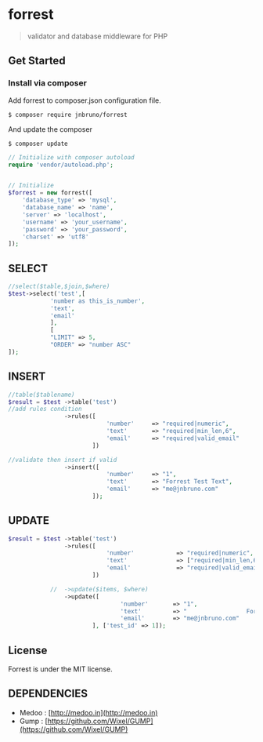 # forrest
>validator and database middleware for PHP

## Get Started

### Install via composer

Add forrest to composer.json configuration file.
```
$ composer require jnbruno/forrest
```

And update the composer
```
$ composer update
```

```php
// Initialize with composer autoload
require 'vendor/autoload.php';


// Initialize
$forrest = new forrest([
    'database_type' => 'mysql',
    'database_name' => 'name',
    'server' => 'localhost',
    'username' => 'your_username',
    'password' => 'your_password',
    'charset' => 'utf8'
]);
``` 
## SELECT 

```php
//select($table,$join,$where)
$test->select('test',[
			'number as this_is_number',
			'text',
			'email'
			],
			[
			"LIMIT"	=> 5,
			"ORDER" => "number ASC"
]);


```
## INSERT 
```php
//table($tablename)
$result = $test ->table('test')
//add rules condition
				->rules([
							'number' 	 => "required|numeric",
							'text'		 => "required|min_len,6",
							'email'		 => "required|valid_email"
						])

//validate then insert if valid
				->insert([
							'number' 	 => "1",
							'text'		 => "Forrest Test Text",
							'email'		 => "me@jnbruno.com"
						]);

```
## UPDATE 
```php
$result = $test ->table('test')
				->rules([
							'number' 			=> "required|numeric",
							'text'		   		=> ["required|min_len,6", "trim"],
							'email'		   		=> "required|valid_email"
						])

			//	->update($items, $where)
				->update([
								'number' 	   => "1",
								'text'		   => "                 Forrest Test Update                 ",
								'email'		   => "me@jnbruno.com"
						], ['test_id' => 1]);
```
## License

Forrest is under the MIT license.

## DEPENDENCIES

* Medoo : [http://medoo.in](http://medoo.in)
* Gump : [https://github.com/Wixel/GUMP](https://github.com/Wixel/GUMP)
